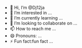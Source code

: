 - 👋 Hi, I’m @Dj12ja
- 👀 I’m interested in ...
- 🌱 I’m currently learning ...
- 💞️ I’m looking to collaborate on ...
- 📫 How to reach me ...
- 😄 Pronouns: ...
- ⚡ Fun fact:fun fact ...

<!---
Dj12ja/Dj12ja is a ✨ special ✨ repository because its `README.md` (this file) appears on your GitHub profile.
You can click the Preview link to take a look at your changes.
--->
